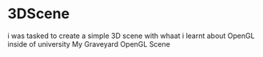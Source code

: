 # 3DScene
i was tasked to create a simple 3D scene with whaat i learnt about OpenGL inside of university
My Graveyard OpenGL Scene
